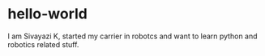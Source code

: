 # hello-world

I am Sivayazi K, started my carrier in robotcs and want to learn python and robotics related stuff. 
